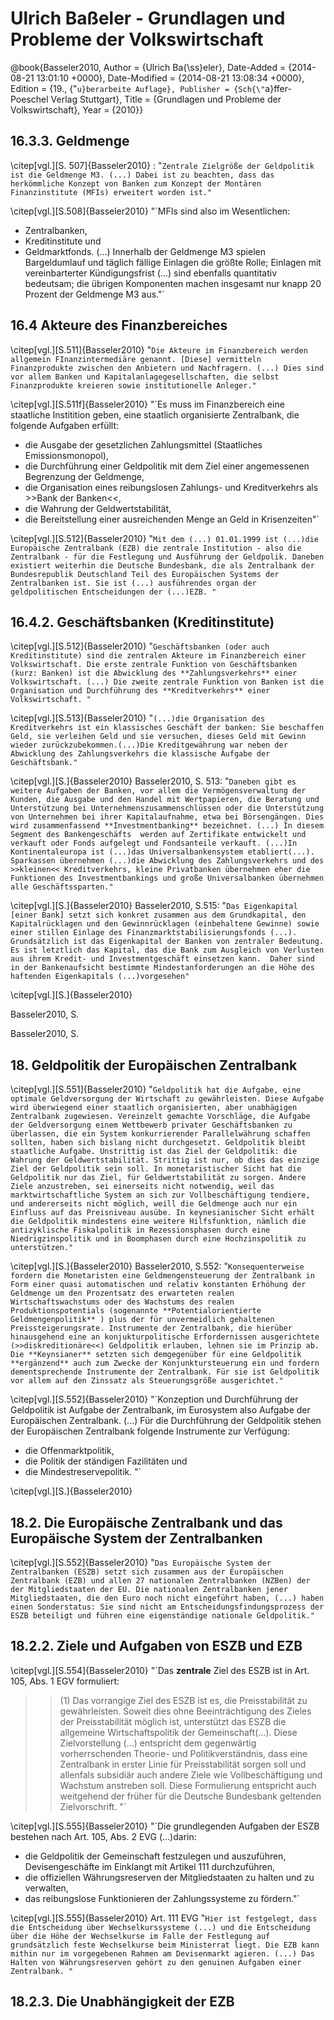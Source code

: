 # Ulrich Baßeler - Grundlagen und Probleme der Volkswirtschaft

@book{Basseler2010,
	Author = {Ulrich Ba{\ss}eler},
	Date-Added = {2014-08-21 13:01:10 +0000},
	Date-Modified = {2014-08-21 13:08:34 +0000},
	Edition = {19., {\"`u}berarbeite Auflage},
	Publisher = {Sch{\"`a}ffer-Poeschel Verlag Stuttgart},
	Title = {Grundlagen und Probleme der Volkswirtschaft},
	Year = {2010}}

##  16.3.3. Geldmenge



\citep[vgl.][S. 507]{Basseler2010} : "`Zentrale Zielgröße der Geldpolitik ist die Geldmenge M3. (...) Dabei ist zu beachten, dass das herkömmliche Konzept von Banken zum Konzept der Montären Finanzinstitute (MFIs) erweitert worden ist."`

\citep[vgl.][S.508]{Basseler2010} "`MFIs sind also im Wesentlichen:
- Zentralbanken,
- Kreditinstitute und
- Geldmarktfonds.
(...) Innerhalb der Geldmenge M3 spielen Bargeldumlauf und täglich fällige Einlagen die größte Rolle; Einlagen mit vereinbarterter Kündigungsfrist (...) sind ebenfalls quantitativ bedeutsam; die übrigen Komponenten machen insgesamt nur knapp 20 Prozent der Geldmenge M3 aus."`


## 16.4 Akteure des Finanzbereiches

\citep[vgl.][S.511]{Basseler2010} "`Die Akteure im Finanzbereich werden allgemein FInanzintermediäre genannt. [Diese] vermitteln Finanzprodukte zwischen den Anbietern und Nachfragern. (...) Dies sind vor allem Banken und Kapitalanlagegesellschaften, die selbst Finanzprodukte kreieren sowie institutionelle Anleger."`


\citep[vgl.][S.511f]{Basseler2010} "`Es muss im Finanzbereich eine staatliche Institition geben, eine staatlich organisierte Zentralbank, die folgende Aufgaben erfüllt:
- die Ausgabe der gesetzlichen Zahlungsmittel (Staatliches Emissionsmonopol),
- die Durchführung einer Geldpolitik mit dem Ziel einer angemessenen Begrenzung der Geldmenge,
- die Organisation eines reibungslosen Zahlungs- und Kreditverkehrs als >>Bank der Banken<<,
- die Wahrung der Geldwertstabilität,
- die Bereitstellung einer ausreichenden Menge an Geld in Krisenzeiten"`

\citep[vgl.][S.512]{Basseler2010}  "`Mit dem (...) 01.01.1999 ist (...)die Europäische Zentralbank (EZB) die zentrale Institution - also die Zentralbank - für die Festlegung und Ausführung der Geldpolik. Daneben existiert weiterhin die Deutsche Bundesbank, die als Zentralbank der Bundesrepublik Deutschland Teil des Europäischen Systems der Zentralbanken ist. Sie ist (...) ausführendes organ der geldpolitischen Entscheidungen der (...)EZB. "`


## 16.4.2. Geschäftsbanken (Kreditinstitute)
\citep[vgl.][S.512]{Basseler2010} "`Geschäftsbanken (oder auch Kreditinstitute) sind die zentralen Akteure im Finanzbereich einer Volkswirtschaft. Die erste zentrale Funktion von Geschäftsbanken (kurz: Banken) ist die Abwicklung des **Zahlungsverkehrs** einer Volkswirtschaft. (...) Die zweite zentrale Funktion von Banken ist die Organisation und Durchführung des **Kreditverkehrs** einer Volkswirtschaft. "`

\citep[vgl.][S.513]{Basseler2010} "`(...)die Organisation des Kreditverkehrs ist ein klassisches Geschäft der banken: Sie beschaffen Geld, sie verleihen Geld und sie versuchen, dieses Geld mit Gewinn wieder zurückzubekommen.(...)Die Kreditgewährung war neben der Abwicklung des Zahlungsverkehrs die klassische Aufgabe der Geschäftsbank."`


\citep[vgl.][S.]{Basseler2010}
Basseler2010, S. 513: "`Daneben gibt es weitere Aufgaben der Banken, vor allem die Vermögensverwaltung der Kunden, die Ausgabe und den Handel mit Wertpapieren, die Beratung und Unterstützung bei Unternehmenszusammenschlüssen oder die Unterstützung von Unternehmen bei ihrer Kapitalaufnahme, etwa bei Börsengängen. Dies wird zusammenfassend **Investmentbanking** bezeichnet. (...) In diesem Segment des Bankengeschäfts  werden auf Zertifikate entwickelt und verkauft oder Fonds aufgelegt und Fondsanteile verkauft. (...)In Kontinentaleuropa ist (...)das Universalbankensystem etabliert(...). Sparkassen übernehmen (...)die Abwicklung des Zahlungsverkehrs und des >>kleinen<< Kreditverkehrs, kleine Privatbanken übernehmen eher die Funktionen des Investmentbankings und große Universalbanken übernehmen alle Geschäftssparten."`

\citep[vgl.][S.]{Basseler2010}
Basseler2010, S.515: "`Das Eigenkapital [einer Bank] setzt sich konkret zusammen aus dem Grundkapital, den Kapitalrücklagen und den Gewinnrücklagen (einbehaltene Gewinne) sowie einer stillen Einlage des Finanzmarktstabilisierungsfonds (...). Grundsätzlich ist das Eigenkapital der Banken von zentraler Bedeutung. Es ist letztlich das Kapital, das die Bank zum Ausgleich von Verlusten aus ihrem Kredit- und Investmentgeschäft einsetzen kann.  Daher sind in der Bankenaufsicht bestimmte Mindestanforderungen an die Höhe des haftenden Eigenkapitals (...)vorgesehen"`

\citep[vgl.][S.]{Basseler2010}

Basseler2010, S.




Basseler2010, S.

## 18. Geldpolitik der Europäischen Zentralbank
\citep[vgl.][S.551]{Basseler2010} "`Geldpolitik hat die Aufgabe, eine optimale Geldversorgung der Wirtschaft zu gewährleisten. Diese Aufgabe wird überwiegend einer staatlich organisierten, aber unabhägigen Zentralbank zugewiesen. Vereinzelt gemachte Vorschläge, die Aufgabe der Geldversorgung einem Wettbewerb privater Geschäftsbanken zu überlassen, die ein System konkurrierender Parallelwährung schaffen sollten, haben sich bislang nicht durchgesetzt. Geldpolitik bleibt staatliche Aufgabe.
Unstrittig ist das Ziel der Geldpolitik: die Wahrung der Geldwertstabilität. Strittig ist nur, ob dies das einzige Ziel der Geldpolitik sein soll.
In monetaristischer Sicht hat die Geldpolitik nur das Ziel, für Geldwertstabilität zu sorgen. Andere Ziele anzustreben, sei einerseits nicht notwendig, weil das marktwirtschaftliche System an sich zur Vollbeschäftigung tendiere, und andererseits nicht möglich, weill die Geldmenge auch nur ein Einfluss auf das Preisniveau ausübe.
In keynesianischer Sicht erhält die Geldpolitik mindestens eine weitere Hilfsfunktion, nämlich die antizyklische Fiskalpolitik in Rezessionsphasen durch eine Niedrigzinspolitik und in Boomphasen durch eine Hochzinspolitik zu unterstützen."`

\citep[vgl.][S.]{Basseler2010}
Basseler2010, S.552: "`Konsequenterweise fordern die Monetaristen eine Geldmengensteuerung der Zentralbank in Form einer quasi automatischen und relativ konstanten Erhöhung der Geldmenge um den Prozentsatz des erwarteten realen Wirtschaftswachstums oder des Wachstums des realen Produktionspotentials (sogenannte **Potentialorientierte Geldmengenpolitik** ) plus der für unvermeidlich gehaltenen Preissteigerungsrate. Instrumente der Zentralbank, die hierüber hinausgehend eine an konjukturpolitische Erfordernissen ausgerichtete (>>diskreditionäre<<) Geldpolitik erlauben, lehnen sie im Prinzip ab. Die **Keynsianer** setzten sich demgegenüber für eine Geldpolitik **ergänzend** auch zum Zwecke der Konjunktursteuerung ein und fordern dementsprechende Instrumente der Zentralbank. Für sie ist Geldpolitik vor allem auf den Zinssatz als Steuerungsgröße ausgerichtet."`

\citep[vgl.][S.552]{Basseler2010}  "`Konzeption und Durchführung der Geldpolitik ist Aufgabe der Zentralbank, im Eurosystem also Aufgabe der Europäischen Zentralbank. (...) Für die Durchführung der Geldpolitik stehen der Europäischen Zentralbank folgende Instrumente zur Verfügung:
- die Offenmarktpolitik,
- die Politik der ständigen Fazilitäten und
- die Mindestreservepolitik. "`

\citep[vgl.][S.]{Basseler2010}


## 18.2. Die Europäische Zentralbank und das Europäische System der Zentralbanken
\citep[vgl.][S.552]{Basseler2010}  "`Das Europäische System der Zentralbanken (ESZB) setzt sich zusammen aus der Europäischen Zentralbank (EZB) und allen 27 nationalen Zentralbanken (NZBen) der der Mitgliedstaaten der EU. Die nationalen Zentralbanken jener Mitgliedstaaten, die den Euro noch nicht eingeführt haben, (...) haben einen Sonderstatus: Sie sind nicht am Entscheidungsfindungsprozess der ESZB beteiligt und führen eine eigenständige nationale Geldpolitik."`



## 18.2.2. Ziele und Aufgaben von ESZB und EZB
\citep[vgl.][S.554]{Basseler2010} "`Das **zentrale** Ziel des ESZB ist in Art. 105, Abs. 1 EGV formuliert:
>>(1) Das vorrangige Ziel des ESZB ist es, die Preisstabilität zu gewährleisten. Soweit dies ohne Beeinträchtigung des Zieles der Preisstabilität möglich ist, unterstützt das ESZB die allgemeine Wirtschaftspolitik der Gemeinschaft(...). Diese Zielvorstellung (...) entspricht dem gegenwärtig vorherrschenden Theorie- und Politikverständnis, dass eine Zentralbank in erster Linie für Preisstabilität sorgen soll und allenfals subsidiär auch andere Ziele wie Vollbeschäftigung und Wachstum anstreben soll. Diese Formulierung entspricht auch weitgehend der früher für die Deutsche Bundesbank geltenden Zielvorschrift. "`

\citep[vgl.][S.555]{Basseler2010} "`Die grundlegenden Aufgaben der ESZB bestehen nach Art. 105, Abs. 2 EVG (...)darin:
- die Geldpolitik der Gemeinschaft festzulegen und auszuführen, Devisengeschäfte im Einklangt mit Artikel 111 durchzuführen,
- die offiziellen Währungsreserven der Mitgliedstaaten zu halten und zu verwalten,
- das reibungslose Funktionieren der Zahlungssysteme zu fördern."`

\citep[vgl.][S.555]{Basseler2010}
  Art. 111 EVG "`Hier ist festgelegt, dass die Entscheidung über Wechselkurssysteme (...) und die Entscheidung über die Höhe der Wechselkurse im Falle der Festlegung auf grundsätzlich feste Wechselkurse beim Ministerrat liegt. Die EZB kann mithin nur im vorgegebenen Rahmen am Devisenmarkt agieren. (...) Das Halten von Währungsreserven gehört zu den genuinen Aufgaben einer Zentralbank. "`

## 18.2.3. Die Unabhängigkeit der EZB
